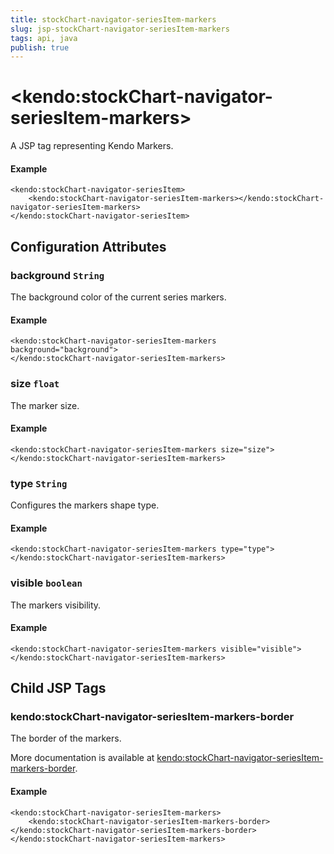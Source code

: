 ```yaml
---
title: stockChart-navigator-seriesItem-markers
slug: jsp-stockChart-navigator-seriesItem-markers
tags: api, java
publish: true
---
```


# \<kendo:stockChart-navigator-seriesItem-markers\>
A JSP tag representing Kendo Markers.

#### Example
    <kendo:stockChart-navigator-seriesItem>
        <kendo:stockChart-navigator-seriesItem-markers></kendo:stockChart-navigator-seriesItem-markers>
    </kendo:stockChart-navigator-seriesItem>


## Configuration Attributes


### background `String`

The background color of the current series markers.

#### Example
    <kendo:stockChart-navigator-seriesItem-markers background="background">
    </kendo:stockChart-navigator-seriesItem-markers>



### size `float`

The marker size.

#### Example
    <kendo:stockChart-navigator-seriesItem-markers size="size">
    </kendo:stockChart-navigator-seriesItem-markers>



### type `String`

Configures the markers shape type.

#### Example
    <kendo:stockChart-navigator-seriesItem-markers type="type">
    </kendo:stockChart-navigator-seriesItem-markers>



### visible `boolean`

The markers visibility.

#### Example
    <kendo:stockChart-navigator-seriesItem-markers visible="visible">
    </kendo:stockChart-navigator-seriesItem-markers>



## Child JSP Tags

### kendo:stockChart-navigator-seriesItem-markers-border

The border of the markers.

More documentation is available at [kendo:stockChart-navigator-seriesItem-markers-border](/api/wrappers/jsp/stockchart/navigator-seriesitem-markers-border).

#### Example

    <kendo:stockChart-navigator-seriesItem-markers>
        <kendo:stockChart-navigator-seriesItem-markers-border></kendo:stockChart-navigator-seriesItem-markers-border>
    </kendo:stockChart-navigator-seriesItem-markers>
 
